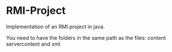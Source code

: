 # RMI-Project
Implementation of an RMI project in java.

You need to have the folders in the same path as the files: content servercontent and xml
